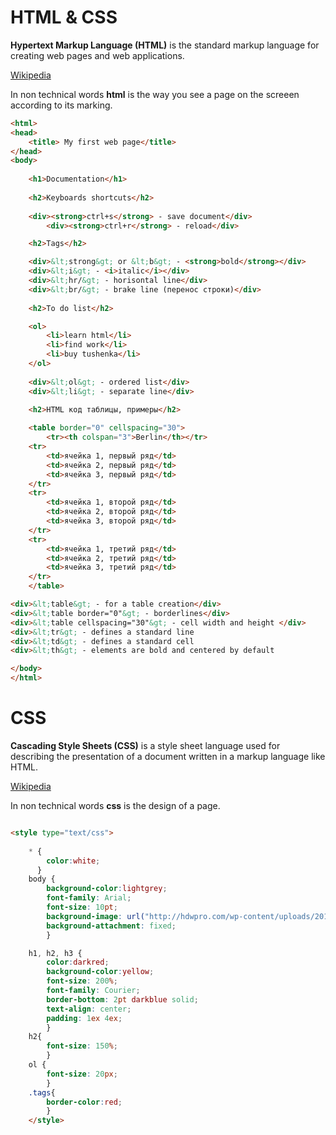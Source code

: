 # HTML & CSS

**Hypertext Markup Language (HTML)** is the standard markup language for creating web pages and web applications. 

[Wikipedia](https://en.wikipedia.org/wiki/HTML)

In non technical words **html** is the way you see a page on the screeen according to its marking.
```html
<html>
<head> 
	<title> My first web page</title>
</head>
<body>
	
	<h1>Documentation</h1> 
	
	<h2>Keyboards shortcuts</h2>
	
	<div><strong>ctrl+s</strong> - save document</div>
        <div><strong>ctrl+r</strong> - reload</div>

	<h2>Tags</h2>

	<div>&lt;strong&gt; or &lt;b&gt; - <strong>bold</strong></div>
	<div>&lt;i&gt; - <i>italic</i></div>	
	<div>&lt;hr/&gt; - horisontal line</div>
	<div>&lt;br/&gt; - brake line (перенос строки)</div>
	
	<h2>To do list</h2>

	<ol>
		<li>learn html</li>
		<li>find work</li>
		<li>buy tushenka</li>
	</ol>
	
	<div>&lt;ol&gt; - ordered list</div>	
	<div>&lt;li&gt; - separate line</div>
		
	<h2>HTML код таблицы, примеры</h2>

	<table border="0" cellspacing="30">
		<tr><th colspan="3">Berlin</th></tr>
	<tr>
		<td>ячейка 1, первый ряд</td>
		<td>ячейка 2, первый ряд</td>
		<td>ячейка 3, первый ряд</td>
	</tr>
	<tr>
		<td>ячейка 1, второй ряд</td>
		<td>ячейка 2, второй ряд</td>
		<td>ячейка 3, второй ряд</td>
	</tr>
	<tr>
		<td>ячейка 1, третий ряд</td>
		<td>ячейка 2, третий ряд</td>
		<td>ячейка 3, третий ряд</td>
	</tr>
	</table> 

<div>&lt;table&gt; - for a table creation</div>
<div>&lt;table border="0"&gt; - borderlines</div>
<div>&lt;table cellspacing="30"&gt; - cell width and height </div>
<div>&lt;tr&gt; - defines a standard line
<div>&lt;td&gt; - defines a standard cell
<div>&lt;th&gt; - elements are bold and centered by default

</body>
</html>
```

# CSS

**Cascading Style Sheets (CSS)** is a style sheet language used for describing the presentation of a document written in a markup language like HTML.

[Wikipedia](https://en.wikipedia.org/wiki/Cascading_Style_Sheets)

In non technical words **css** is the design of a page.

```html

<style type="text/css">
		
	* {
		color:white;
	  }
	body {
		background-color:lightgrey;
		font-family: Arial;
		font-size: 10pt;
		background-image: url("http://hdwpro.com/wp-content/uploads/2017/11/Free-Desktop-Background.jpeg");	
		background-attachment: fixed;	
  		}

	h1, h2, h3 {
		color:darkred;
		background-color:yellow;
		font-size: 200%;
		font-family: Courier;
		border-bottom: 2pt darkblue solid;
		text-align: center;
		padding: 1ex 4ex;
		}
	h2{
		font-size: 150%;
		}
	ol {
		font-size: 20px;
		}
	.tags{
		border-color:red;
		}
	</style>
```
